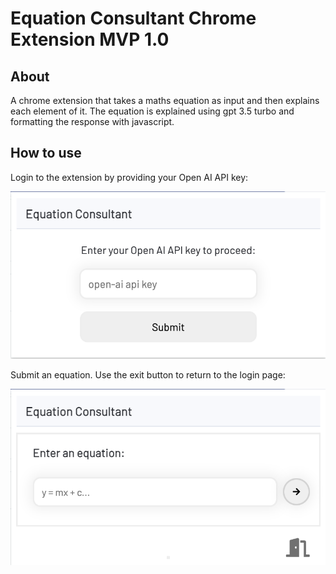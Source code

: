 # Equation Consultant Chrome Extension MVP 1.0

## About

A chrome extension that takes a maths equation as input and then explains each element of it. The equation is explained using gpt 3.5 turbo and formatting the response with javascript. 

## How to use

Login to the extension by providing your Open AI API key:

<img src="images/login.png" alt="api key login page" width="600" style="max-width:100%;height:auto;">

Submit an equation. Use the exit button to return to the login page:

<img src="images/eq_enter.png" alt="equation entry page" width="600" style="max-width:100%;height:auto;">
